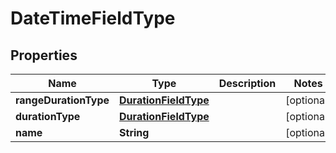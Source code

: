 
# DateTimeFieldType

## Properties
Name | Type | Description | Notes
------------ | ------------- | ------------- | -------------
**rangeDurationType** | [**DurationFieldType**](DurationFieldType.md) |  |  [optional]
**durationType** | [**DurationFieldType**](DurationFieldType.md) |  |  [optional]
**name** | **String** |  |  [optional]



